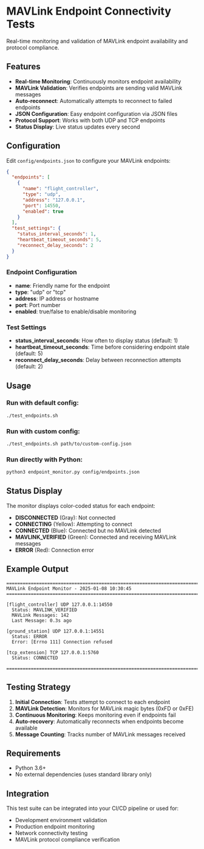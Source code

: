 
# MAVLink Endpoint Connectivity Tests

Real-time monitoring and validation of MAVLink endpoint availability and protocol compliance.

## Features

- **Real-time Monitoring**: Continuously monitors endpoint availability
- **MAVLink Validation**: Verifies endpoints are sending valid MAVLink messages
- **Auto-reconnect**: Automatically attempts to reconnect to failed endpoints
- **JSON Configuration**: Easy endpoint configuration via JSON files
- **Protocol Support**: Works with both UDP and TCP endpoints
- **Status Display**: Live status updates every second

## Configuration

Edit `config/endpoints.json` to configure your MAVLink endpoints:

```json
{
  "endpoints": [
    {
      "name": "flight_controller",
      "type": "udp",
      "address": "127.0.0.1",
      "port": 14550,
      "enabled": true
    }
  ],
  "test_settings": {
    "status_interval_seconds": 1,
    "heartbeat_timeout_seconds": 5,
    "reconnect_delay_seconds": 2
  }
}
```

### Endpoint Configuration

- **name**: Friendly name for the endpoint
- **type**: "udp" or "tcp"
- **address**: IP address or hostname
- **port**: Port number
- **enabled**: true/false to enable/disable monitoring

### Test Settings

- **status_interval_seconds**: How often to display status (default: 1)
- **heartbeat_timeout_seconds**: Time before considering endpoint stale (default: 5)
- **reconnect_delay_seconds**: Delay between reconnection attempts (default: 2)

## Usage

### Run with default config:
```bash
./test_endpoints.sh
```

### Run with custom config:
```bash
./test_endpoints.sh path/to/custom-config.json
```

### Run directly with Python:
```bash
python3 endpoint_monitor.py config/endpoints.json
```

## Status Display

The monitor displays color-coded status for each endpoint:

- **DISCONNECTED** (Gray): Not connected
- **CONNECTING** (Yellow): Attempting to connect
- **CONNECTED** (Blue): Connected but no MAVLink detected
- **MAVLINK_VERIFIED** (Green): Connected and receiving MAVLink messages
- **ERROR** (Red): Connection error

## Example Output

```
================================================================================
MAVLink Endpoint Monitor - 2025-01-08 10:30:45
================================================================================

[flight_controller] UDP 127.0.0.1:14550
  Status: MAVLINK_VERIFIED
  MAVLink Messages: 142
  Last Message: 0.3s ago

[ground_station] UDP 127.0.0.1:14551
  Status: ERROR
  Error: [Errno 111] Connection refused

[tcp_extension] TCP 127.0.0.1:5760
  Status: CONNECTED

================================================================================
```

## Testing Strategy

1. **Initial Connection**: Tests attempt to connect to each endpoint
2. **MAVLink Detection**: Monitors for MAVLink magic bytes (0xFD or 0xFE)
3. **Continuous Monitoring**: Keeps monitoring even if endpoints fail
4. **Auto-recovery**: Automatically reconnects when endpoints become available
5. **Message Counting**: Tracks number of MAVLink messages received

## Requirements

- Python 3.6+
- No external dependencies (uses standard library only)

## Integration

This test suite can be integrated into your CI/CD pipeline or used for:

- Development environment validation
- Production endpoint monitoring
- Network connectivity testing
- MAVLink protocol compliance verification
